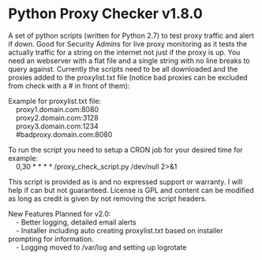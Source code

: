 # Python Proxy Checker v1.8.0<br />
A set of python scripts (written for Python 2.7) to test proxy traffic and alert if down. Good for Security Admins for live proxy monitoring as it tests the actually traffic for a string on the internet not just if the proxy is up. You need an webserver with a flat file and a single string with no line breaks to query against. Currently the scripts need to be all downloaded and the proxies added to the proxylist.txt file (notice bad proxies can be excluded from check with a # in front of them):

Example for proxylist.txt file: <br />
&nbsp;&nbsp;&nbsp;&nbsp;proxy1.domain.com:8080 <br />
&nbsp;&nbsp;&nbsp;&nbsp;proxy2.domain.com:3128 <br />
&nbsp;&nbsp;&nbsp;&nbsp;proxy3.domain.com:1234 <br />
&nbsp;&nbsp;&nbsp;&nbsp;#badproxy.domain.com:8080 <br />
  

To run the script you need to setup a CRON job for your desired time for example: <br />
&nbsp;&nbsp;&nbsp;&nbsp;0,30 * * * * /proxy_check_script.py /dev/null 2>&1
  

This script is provided as is and no expressed support or warranty. I will help if can but not guaranteed. License is GPL and content can be modified as long as credit is given by not removing the script headers.


New Features Planned for v2.0:<br />
&nbsp;&nbsp;&nbsp;&nbsp;- Better logging, detailed email alerts <br />
&nbsp;&nbsp;&nbsp;&nbsp;- Installer including auto creating proxylist.txt based on installer prompting for information. <br />
&nbsp;&nbsp;&nbsp;&nbsp;- Logging moved to /var/log and setting up logrotate 
